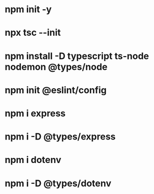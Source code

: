 # npm init -y

# npx tsc --init

# npm install -D typescript ts-node nodemon @types/node

# npm init @eslint/config

# npm i express

# npm i -D @types/express

# npm i dotenv

# npm i -D @types/dotenv
